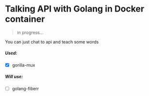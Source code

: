 # Talking API with Golang in Docker container

>in progress...

You can just chat to api and teach some words

##### Used:
- [x] gorilla-mux

##### Will use:
- [ ] golang-fiberr
